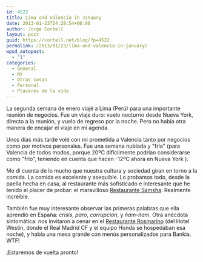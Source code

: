 ```yaml
---
id: 4522
title: Lima and Valencia in January
date: 2013-01-23T14:28:54+00:00
author: Jorge Cortell
layout: post
guid: https://cortell.net/blog/?p=4522
permalink: /2013/01/23/lima-and-valencia-in-january/
wpsd_autopost:
  - "1"
categories:
  - General
  - NY
  - Otras cosas
  - Personal
  - Placeres de la vida
---
```

La segunda semana de enero viajé a Lima (Perú) para una importante reunión de negocios. Fue un viaje duro: vuelo nocturno desde Nueva York, directo a la reunión, y vuelo de regreso por la noche. Pero no había otra manera de encajar el viaje en mi agenda.

Unos días más tarde volé con mi prometida a Valencia tanto por negocios como por motivos personales. Fue una semana nublada y "fría" (para Valencia de todos modos, porque 20ºC difícilmente podrían considerarse como "frío", teniendo en cuenta que hacen -12ºC ahora en Nueva York ).

Me di cuenta de lo mucho que nuestra cultura y sociedad giran en torno a la comida. La comida es excelente y asequible. Lo probamos todo, desde la paella hecha en casa, al restaurante más sofisticado e interesante que he tenido el placer de probar: el maravilloso <a title="https://www.samsha.es/" href="https://www.samsha.es/" target="_blank">Restaurante Samsha</a>. Realmente increíble.

También fue muy interesante observar las primeras palabras que ella aprendió en España: _crisis_, _paro_, _corrupción_, y _ñam-ñam_. Otra anécdota sintomática: nos invitaron a cenar en el <a title="https://www.restauranterosmarino.com/es" href="https://www.restauranterosmarino.com/es" target="_blank">Restaurante Rosmarino</a> (del Hotel Westin, donde el Real Madrid CF y el equipo Honda se hospedaban esa noche), y había una mesa grande con menús personalizados para Bankia. WTF!

¡Estaremos de vuelta pronto!